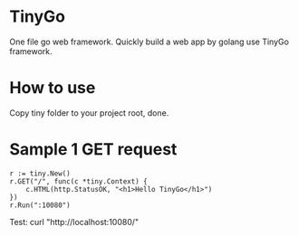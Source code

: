 # TinyGo
One file go web framework. Quickly build a web app by golang use TinyGo framework.

# How to use
Copy tiny folder to your project root, done.

# Sample 1 GET request
	r := tiny.New()
	r.GET("/", func(c *tiny.Context) {
		c.HTML(http.StatusOK, "<h1>Hello TinyGo</h1>")
	})
 	r.Run(":10080")
Test:
curl "http://localhost:10080/"
